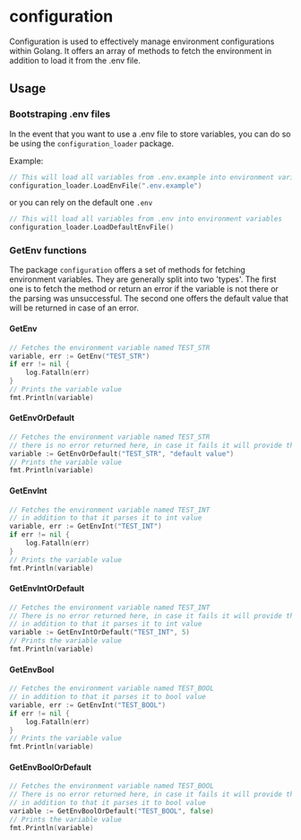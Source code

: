 # configuration
Configuration is used to effectively manage environment configurations within Golang. It offers an array of methods to fetch the environment in addition to load it from the .env file.

## Usage

### Bootstraping .env files

In the event that you want to use a .env file to store variables, you can do so be using the `configuration_loader` package.


Example:
```go
// This will load all variables from .env.example into environment variables 
configuration_loader.LoadEnvFile(".env.example")
```
or you can rely on the default one `.env`
```go
// This will load all variables from .env into environment variables
configuration_loader.LoadDefaultEnvFile()
```

### GetEnv functions

The package `configuration` offers a set of methods for fetching environment variables. They are 
generally split into two 'types'. The first one is to fetch the method or return an error if the variable
is not there or the parsing was unsuccessful. The second one offers the default value that will be returned
in case of an error.

#### GetEnv

```go
// Fetches the environment variable named TEST_STR
variable, err := GetEnv("TEST_STR")
if err != nil {
	log.Fatalln(err)
}
// Prints the variable value
fmt.Println(variable)
```

#### GetEnvOrDefault

```go
// Fetches the environment variable named TEST_STR
// there is no error returned here, in case it fails it will provide the default value
variable := GetEnvOrDefault("TEST_STR", "default value")
// Prints the variable value
fmt.Println(variable)
```

#### GetEnvInt

```go
// Fetches the environment variable named TEST_INT
// in addition to that it parses it to int value
variable, err := GetEnvInt("TEST_INT")
if err != nil {
	log.Fatalln(err)
}
// Prints the variable value
fmt.Println(variable)
```

#### GetEnvIntOrDefault

```go
// Fetches the environment variable named TEST_INT
// There is no error returned here, in case it fails it will provide the default value
// in addition to that it parses it to int value
variable := GetEnvIntOrDefault("TEST_INT", 5)
// Prints the variable value
fmt.Println(variable)
```

#### GetEnvBool

```go
// Fetches the environment variable named TEST_BOOL
// in addition to that it parses it to bool value
variable, err := GetEnvInt("TEST_BOOL")
if err != nil {
	log.Fatalln(err)
}
// Prints the variable value
fmt.Println(variable)
```

#### GetEnvBoolOrDefault

```go
// Fetches the environment variable named TEST_BOOL
// There is no error returned here, in case it fails it will provide the default value
// in addition to that it parses it to bool value
variable := GetEnvBoolOrDefault("TEST_BOOL", false)
// Prints the variable value
fmt.Println(variable)
```
